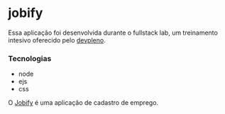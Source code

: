 # jobify
Essa aplicação foi desenvolvida durante o fullstack lab, um treinamento intesivo oferecido pelo [devpleno](https://devpleno.com).

### Tecnologias
- node
- ejs
- css

O [Jobify](https://jobify-fawn.vercel.app) é uma aplicação de cadastro de emprego.
